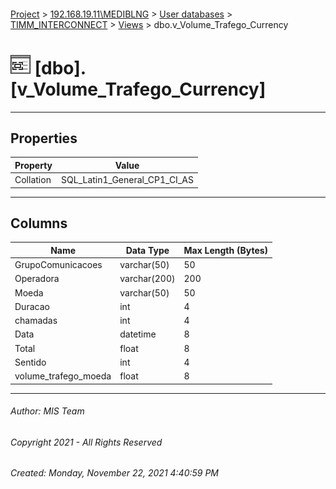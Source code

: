 #### 

[Project](../../../../index.md) > [192.168.19.11\\MEDIBLNG](../../../index.md) > [User databases](../../index.md) > [TIMM_INTERCONNECT](../index.md) > [Views](Views.md) > dbo.v_Volume_Trafego_Currency

# ![Views](../../../../Images/View32.png) [dbo].[v_Volume_Trafego_Currency]

---

## <a name="#properties"></a>Properties

| Property | Value |
|---|---|
| Collation | SQL_Latin1_General_CP1_CI_AS |


---

## <a name="#columns"></a>Columns

| Name | Data Type | Max Length (Bytes) |
|---|---|---|
| GrupoComunicacoes | varchar(50) | 50 |
| Operadora | varchar(200) | 200 |
| Moeda | varchar(50) | 50 |
| Duracao | int | 4 |
| chamadas | int | 4 |
| Data | datetime | 8 |
| Total | float | 8 |
| Sentido | int | 4 |
| volume_trafego_moeda | float | 8 |


---

###### Author:  MIS Team

###### Copyright 2021 - All Rights Reserved

###### Created: Monday, November 22, 2021 4:40:59 PM

